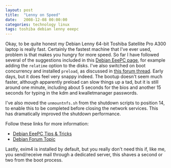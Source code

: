 ```yaml
---
layout: post
title:  "Lenny on Speed"
date:   2008-12-08 00:00:00
categories: technology linux
tags: toshiba debian lenny eeepc
---
```


Okay, to be quite honest my Debian Lenny 64-bit Toshiba Satellite Pro A300 laptop is really fast.  Certainly the fastest machine that I've ever used, problem is that makes you hungry for more speed.  So far I have followed several of the suggestions included in this [Debian EeePC page](http://wiki.debian.org/DebianEeePC/TipsAndTricks), for example adding the `relatime` option to the disks.  I've also switched on boot concurrency and installed `preload`, as discussed in [this forum thread](http://forums.debian.net/viewtopic.php?t=31275).  Early days, but it does feel very snappy indeed.  The bootup doesn't seem much faster, although apparently preload can slow things up a tad, but it is still around one minute, including about 5 seconds for the bios and another 15 seconds for typing in the kdm and kwalletmanager passwords.

I've also moved the `unmountnfs.sh` from the shutdown scripts to position 14, to enable this to be completed before closing the network services.  This has dramatically improved the shutdown performance.

Follow these links for more information:

   * [Debian EeePC Tips & Tricks](http://wiki.debian.org/DebianEeePC/TipsAndTricks)
   * [Debian Forum Topic](http://forums.debian.net/viewtopic.php?t=31275)

Lastly, exim4 is installed by default, but you really don't need this if, like me, you send/receive mail through a dedicated server, this shaves a second or two from the boot process.

